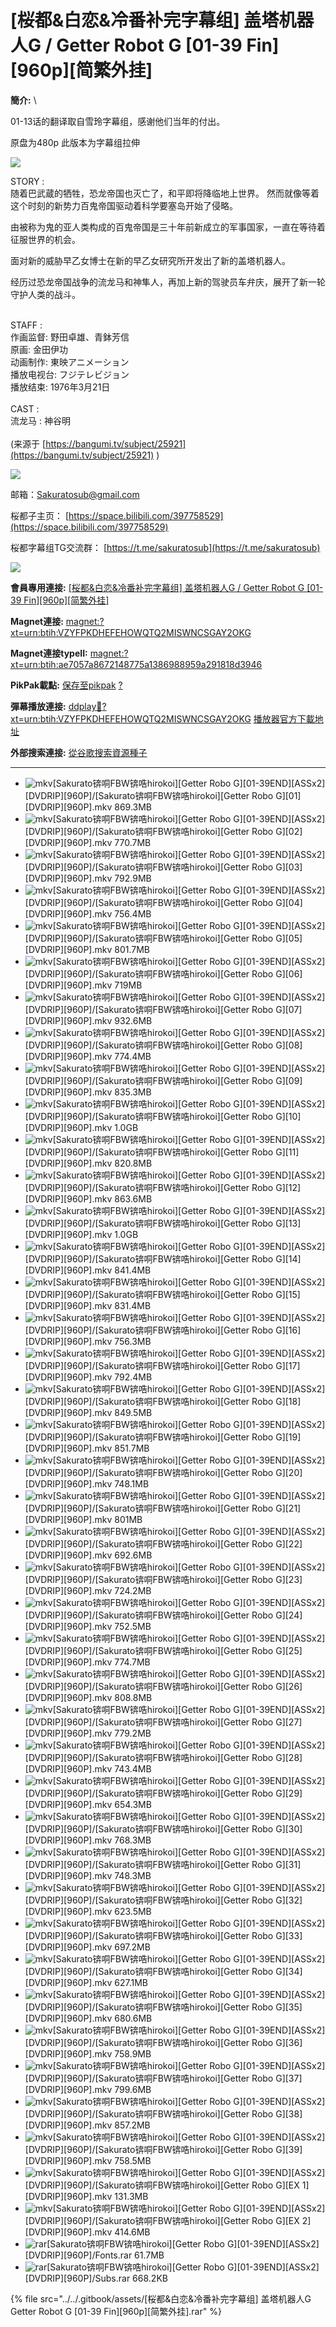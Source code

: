 # \[桜都&白恋&冷番补完字幕组] 盖塔机器人G / Getter Robot G \[01-39 Fin]\[960p]\[简繁外挂]



**簡介:** \


&#x20;01-13话的翻译取自雪玲字幕组，感谢他们当年的付出。

原盘为480p 此版本为字幕组拉伸

![](https://img.iacg.rip/images/2022/07/07/gNO1.jpg)

STORY :\
随着巴武蔵的牺牲，恐龙帝国也灭亡了，和平即将降临地上世界。 然而就像等着这个时刻的新势力百鬼帝国驱动着科学要塞岛开始了侵略。

由被称为鬼的亚人类构成的百鬼帝国是三十年前新成立的军事国家，一直在等待着征服世界的机会。

面对新的威胁早乙女博士在新的早乙女研究所开发出了新的盖塔机器人。

经历过恐龙帝国战争的流龙马和神隼人，再加上新的驾驶员车弁庆，展开了新一轮守护人类的战斗。

\
STAFF :\
作画监督: 野田卓雄、青鉢芳信\
原画: 金田伊功\
动画制作: 東映アニメーション\
播放电视台: フジテレビジョン\
播放结束: 1976年3月21日\
\
CAST :\
流龙马 : 神谷明\
\
(来源于 [https://bangumi.tv/subject/25921](https://bangumi.tv/subject/25921) )

![](https://img.iacg.rip/images/2022/07/07/gilf.jpg)



邮箱：Sakuratosub@gmail.com

桜都子主页： [https://space.bilibili.com/397758529](https://space.bilibili.com/397758529)

桜都字幕组TG交流群： [https://t.me/sakuratosub](https://t.me/sakuratosub)

![](https://img.iacg.rip/images/2022/04/11/gcb6.png)





**會員專用連接:** [\[桜都&白恋&冷番补完字幕组\] 盖塔机器人G / Getter Robot G \[01-39 Fin\]\[960p\]\[简繁外挂\]](https://dl.dmhy.org/2022/08/18/ae7057a8672148775a1386988959a291818d3946.torrent)

**Magnet連接:** [magnet:?xt=urn:btih:VZYFPKDHEFEHOWQTQ2MISWNCSGAY2OKG](https://magnet/?xt=urn:btih:VZYFPKDHEFEHOWQTQ2MISWNCSGAY2OKG\&dn=\&tr=http%3A%2F%2F104.143.10.186%3A8000%2Fannounce\&tr=udp%3A%2F%2F104.143.10.186%3A8000%2Fannounce\&tr=http%3A%2F%2Ftracker.openbittorrent.com%3A80%2Fannounce\&tr=http%3A%2F%2Ftracker3.itzmx.com%3A6961%2Fannounce\&tr=http%3A%2F%2Ftracker4.itzmx.com%3A2710%2Fannounce\&tr=http%3A%2F%2Ftracker.publicbt.com%3A80%2Fannounce\&tr=http%3A%2F%2Ftracker.prq.to%2Fannounce\&tr=http%3A%2F%2Fopen.acgtracker.com%3A1096%2Fannounce\&tr=https%3A%2F%2Ft-115.rhcloud.com%2Fonly\_for\_ylbud\&tr=http%3A%2F%2Ftracker1.itzmx.com%3A8080%2Fannounce\&tr=http%3A%2F%2Ftracker2.itzmx.com%3A6961%2Fannounce\&tr=udp%3A%2F%2Ftracker1.itzmx.com%3A8080%2Fannounce\&tr=udp%3A%2F%2Ftracker2.itzmx.com%3A6961%2Fannounce\&tr=udp%3A%2F%2Ftracker3.itzmx.com%3A6961%2Fannounce\&tr=udp%3A%2F%2Ftracker4.itzmx.com%3A2710%2Fannounce\&tr=https%3A%2F%2Fopentracker.i2p.rocks%3A443%2Fannounce)

**Magnet連接typeII:** [magnet:?xt=urn:btih:ae7057a8672148775a1386988959a291818d3946](https://magnet/?xt=urn:btih:ae7057a8672148775a1386988959a291818d3946)

**PikPak載點:** [保存至pikpak](https://drive.mypikpak.com/landing?\_\_add\_url=magnet:?xt=urn:btih:ae7057a8672148775a1386988959a291818d3946&\_\_source=dmhy&\_\_campaign=detail\&login=oauth) [?](https://www.mypikpak.com/)

**彈幕播放連接:** [ddplay:magnet:?xt=urn:btih:VZYFPKDHEFEHOWQTQ2MISWNCSGAY2OKG](ddplay:magnet:?xt=urn:btih:VZYFPKDHEFEHOWQTQ2MISWNCSGAY2OKG\&dn=\&tr=http%3A%2F%2F104.143.10.186%3A8000%2Fannounce\&tr=udp%3A%2F%2F104.143.10.186%3A8000%2Fannounce\&tr=http%3A%2F%2Ftracker.openbittorrent.com%3A80%2Fannounce\&tr=http%3A%2F%2Ftracker3.itzmx.com%3A6961%2Fannounce\&tr=http%3A%2F%2Ftracker4.itzmx.com%3A2710%2Fannounce\&tr=http%3A%2F%2Ftracker.publicbt.com%3A80%2Fannounce\&tr=http%3A%2F%2Ftracker.prq.to%2Fannounce\&tr=http%3A%2F%2Fopen.acgtracker.com%3A1096%2Fannounce\&tr=https%3A%2F%2Ft-115.rhcloud.com%2Fonly\_for\_ylbud\&tr=http%3A%2F%2Ftracker1.itzmx.com%3A8080%2Fannounce\&tr=http%3A%2F%2Ftracker2.itzmx.com%3A6961%2Fannounce\&tr=udp%3A%2F%2Ftracker1.itzmx.com%3A8080%2Fannounce\&tr=udp%3A%2F%2Ftracker2.itzmx.com%3A6961%2Fannounce\&tr=udp%3A%2F%2Ftracker3.itzmx.com%3A6961%2Fannounce\&tr=udp%3A%2F%2Ftracker4.itzmx.com%3A2710%2Fannounce\&tr=https%3A%2F%2Fopentracker.i2p.rocks%3A443%2Fannounce) [播放器官方下載地址](http://www.dandanplay.com/?from=dmhy)

**外部搜索連接:** [從谷歌搜索資源種子](https://www.google.com/search?oe=utf-8\&q=ae7057a8672148775a1386988959a291818d3946)

***

* ![mkv](https://share.dmhy.org/images/icon/mkv.gif)\[Sakurato锛哃FBW锛哠hirokoi]\[Getter Robo G]\[01-39END]\[ASSx2]\[DVDRIP]\[960P]/\[Sakurato锛哃FBW锛哠hirokoi]\[Getter Robo G]\[01]\[DVDRIP]\[960P].mkv 869.3MB
* ![mkv](https://share.dmhy.org/images/icon/mkv.gif)\[Sakurato锛哃FBW锛哠hirokoi]\[Getter Robo G]\[01-39END]\[ASSx2]\[DVDRIP]\[960P]/\[Sakurato锛哃FBW锛哠hirokoi]\[Getter Robo G]\[02]\[DVDRIP]\[960P].mkv 770.7MB
* ![mkv](https://share.dmhy.org/images/icon/mkv.gif)\[Sakurato锛哃FBW锛哠hirokoi]\[Getter Robo G]\[01-39END]\[ASSx2]\[DVDRIP]\[960P]/\[Sakurato锛哃FBW锛哠hirokoi]\[Getter Robo G]\[03]\[DVDRIP]\[960P].mkv 792.9MB
* ![mkv](https://share.dmhy.org/images/icon/mkv.gif)\[Sakurato锛哃FBW锛哠hirokoi]\[Getter Robo G]\[01-39END]\[ASSx2]\[DVDRIP]\[960P]/\[Sakurato锛哃FBW锛哠hirokoi]\[Getter Robo G]\[04]\[DVDRIP]\[960P].mkv 756.4MB
* ![mkv](https://share.dmhy.org/images/icon/mkv.gif)\[Sakurato锛哃FBW锛哠hirokoi]\[Getter Robo G]\[01-39END]\[ASSx2]\[DVDRIP]\[960P]/\[Sakurato锛哃FBW锛哠hirokoi]\[Getter Robo G]\[05]\[DVDRIP]\[960P].mkv 801.7MB
* ![mkv](https://share.dmhy.org/images/icon/mkv.gif)\[Sakurato锛哃FBW锛哠hirokoi]\[Getter Robo G]\[01-39END]\[ASSx2]\[DVDRIP]\[960P]/\[Sakurato锛哃FBW锛哠hirokoi]\[Getter Robo G]\[06]\[DVDRIP]\[960P].mkv 719MB
* ![mkv](https://share.dmhy.org/images/icon/mkv.gif)\[Sakurato锛哃FBW锛哠hirokoi]\[Getter Robo G]\[01-39END]\[ASSx2]\[DVDRIP]\[960P]/\[Sakurato锛哃FBW锛哠hirokoi]\[Getter Robo G]\[07]\[DVDRIP]\[960P].mkv 932.6MB
* ![mkv](https://share.dmhy.org/images/icon/mkv.gif)\[Sakurato锛哃FBW锛哠hirokoi]\[Getter Robo G]\[01-39END]\[ASSx2]\[DVDRIP]\[960P]/\[Sakurato锛哃FBW锛哠hirokoi]\[Getter Robo G]\[08]\[DVDRIP]\[960P].mkv 774.4MB
* ![mkv](https://share.dmhy.org/images/icon/mkv.gif)\[Sakurato锛哃FBW锛哠hirokoi]\[Getter Robo G]\[01-39END]\[ASSx2]\[DVDRIP]\[960P]/\[Sakurato锛哃FBW锛哠hirokoi]\[Getter Robo G]\[09]\[DVDRIP]\[960P].mkv 835.3MB
* ![mkv](https://share.dmhy.org/images/icon/mkv.gif)\[Sakurato锛哃FBW锛哠hirokoi]\[Getter Robo G]\[01-39END]\[ASSx2]\[DVDRIP]\[960P]/\[Sakurato锛哃FBW锛哠hirokoi]\[Getter Robo G]\[10]\[DVDRIP]\[960P].mkv 1.0GB
* ![mkv](https://share.dmhy.org/images/icon/mkv.gif)\[Sakurato锛哃FBW锛哠hirokoi]\[Getter Robo G]\[01-39END]\[ASSx2]\[DVDRIP]\[960P]/\[Sakurato锛哃FBW锛哠hirokoi]\[Getter Robo G]\[11]\[DVDRIP]\[960P].mkv 820.8MB
* ![mkv](https://share.dmhy.org/images/icon/mkv.gif)\[Sakurato锛哃FBW锛哠hirokoi]\[Getter Robo G]\[01-39END]\[ASSx2]\[DVDRIP]\[960P]/\[Sakurato锛哃FBW锛哠hirokoi]\[Getter Robo G]\[12]\[DVDRIP]\[960P].mkv 863.6MB
* ![mkv](https://share.dmhy.org/images/icon/mkv.gif)\[Sakurato锛哃FBW锛哠hirokoi]\[Getter Robo G]\[01-39END]\[ASSx2]\[DVDRIP]\[960P]/\[Sakurato锛哃FBW锛哠hirokoi]\[Getter Robo G]\[13]\[DVDRIP]\[960P].mkv 1.0GB
* ![mkv](https://share.dmhy.org/images/icon/mkv.gif)\[Sakurato锛哃FBW锛哠hirokoi]\[Getter Robo G]\[01-39END]\[ASSx2]\[DVDRIP]\[960P]/\[Sakurato锛哃FBW锛哠hirokoi]\[Getter Robo G]\[14]\[DVDRIP]\[960P].mkv 841.4MB
* ![mkv](https://share.dmhy.org/images/icon/mkv.gif)\[Sakurato锛哃FBW锛哠hirokoi]\[Getter Robo G]\[01-39END]\[ASSx2]\[DVDRIP]\[960P]/\[Sakurato锛哃FBW锛哠hirokoi]\[Getter Robo G]\[15]\[DVDRIP]\[960P].mkv 831.4MB
* ![mkv](https://share.dmhy.org/images/icon/mkv.gif)\[Sakurato锛哃FBW锛哠hirokoi]\[Getter Robo G]\[01-39END]\[ASSx2]\[DVDRIP]\[960P]/\[Sakurato锛哃FBW锛哠hirokoi]\[Getter Robo G]\[16]\[DVDRIP]\[960P].mkv 756.3MB
* ![mkv](https://share.dmhy.org/images/icon/mkv.gif)\[Sakurato锛哃FBW锛哠hirokoi]\[Getter Robo G]\[01-39END]\[ASSx2]\[DVDRIP]\[960P]/\[Sakurato锛哃FBW锛哠hirokoi]\[Getter Robo G]\[17]\[DVDRIP]\[960P].mkv 792.4MB
* ![mkv](https://share.dmhy.org/images/icon/mkv.gif)\[Sakurato锛哃FBW锛哠hirokoi]\[Getter Robo G]\[01-39END]\[ASSx2]\[DVDRIP]\[960P]/\[Sakurato锛哃FBW锛哠hirokoi]\[Getter Robo G]\[18]\[DVDRIP]\[960P].mkv 849.5MB
* ![mkv](https://share.dmhy.org/images/icon/mkv.gif)\[Sakurato锛哃FBW锛哠hirokoi]\[Getter Robo G]\[01-39END]\[ASSx2]\[DVDRIP]\[960P]/\[Sakurato锛哃FBW锛哠hirokoi]\[Getter Robo G]\[19]\[DVDRIP]\[960P].mkv 851.7MB
* ![mkv](https://share.dmhy.org/images/icon/mkv.gif)\[Sakurato锛哃FBW锛哠hirokoi]\[Getter Robo G]\[01-39END]\[ASSx2]\[DVDRIP]\[960P]/\[Sakurato锛哃FBW锛哠hirokoi]\[Getter Robo G]\[20]\[DVDRIP]\[960P].mkv 748.1MB
* ![mkv](https://share.dmhy.org/images/icon/mkv.gif)\[Sakurato锛哃FBW锛哠hirokoi]\[Getter Robo G]\[01-39END]\[ASSx2]\[DVDRIP]\[960P]/\[Sakurato锛哃FBW锛哠hirokoi]\[Getter Robo G]\[21]\[DVDRIP]\[960P].mkv 801MB
* ![mkv](https://share.dmhy.org/images/icon/mkv.gif)\[Sakurato锛哃FBW锛哠hirokoi]\[Getter Robo G]\[01-39END]\[ASSx2]\[DVDRIP]\[960P]/\[Sakurato锛哃FBW锛哠hirokoi]\[Getter Robo G]\[22]\[DVDRIP]\[960P].mkv 692.6MB
* ![mkv](https://share.dmhy.org/images/icon/mkv.gif)\[Sakurato锛哃FBW锛哠hirokoi]\[Getter Robo G]\[01-39END]\[ASSx2]\[DVDRIP]\[960P]/\[Sakurato锛哃FBW锛哠hirokoi]\[Getter Robo G]\[23]\[DVDRIP]\[960P].mkv 724.2MB
* ![mkv](https://share.dmhy.org/images/icon/mkv.gif)\[Sakurato锛哃FBW锛哠hirokoi]\[Getter Robo G]\[01-39END]\[ASSx2]\[DVDRIP]\[960P]/\[Sakurato锛哃FBW锛哠hirokoi]\[Getter Robo G]\[24]\[DVDRIP]\[960P].mkv 752.5MB
* ![mkv](https://share.dmhy.org/images/icon/mkv.gif)\[Sakurato锛哃FBW锛哠hirokoi]\[Getter Robo G]\[01-39END]\[ASSx2]\[DVDRIP]\[960P]/\[Sakurato锛哃FBW锛哠hirokoi]\[Getter Robo G]\[25]\[DVDRIP]\[960P].mkv 774.7MB
* ![mkv](https://share.dmhy.org/images/icon/mkv.gif)\[Sakurato锛哃FBW锛哠hirokoi]\[Getter Robo G]\[01-39END]\[ASSx2]\[DVDRIP]\[960P]/\[Sakurato锛哃FBW锛哠hirokoi]\[Getter Robo G]\[26]\[DVDRIP]\[960P].mkv 808.8MB
* ![mkv](https://share.dmhy.org/images/icon/mkv.gif)\[Sakurato锛哃FBW锛哠hirokoi]\[Getter Robo G]\[01-39END]\[ASSx2]\[DVDRIP]\[960P]/\[Sakurato锛哃FBW锛哠hirokoi]\[Getter Robo G]\[27]\[DVDRIP]\[960P].mkv 779.2MB
* ![mkv](https://share.dmhy.org/images/icon/mkv.gif)\[Sakurato锛哃FBW锛哠hirokoi]\[Getter Robo G]\[01-39END]\[ASSx2]\[DVDRIP]\[960P]/\[Sakurato锛哃FBW锛哠hirokoi]\[Getter Robo G]\[28]\[DVDRIP]\[960P].mkv 743.4MB
* ![mkv](https://share.dmhy.org/images/icon/mkv.gif)\[Sakurato锛哃FBW锛哠hirokoi]\[Getter Robo G]\[01-39END]\[ASSx2]\[DVDRIP]\[960P]/\[Sakurato锛哃FBW锛哠hirokoi]\[Getter Robo G]\[29]\[DVDRIP]\[960P].mkv 654.3MB
* ![mkv](https://share.dmhy.org/images/icon/mkv.gif)\[Sakurato锛哃FBW锛哠hirokoi]\[Getter Robo G]\[01-39END]\[ASSx2]\[DVDRIP]\[960P]/\[Sakurato锛哃FBW锛哠hirokoi]\[Getter Robo G]\[30]\[DVDRIP]\[960P].mkv 768.3MB
* ![mkv](https://share.dmhy.org/images/icon/mkv.gif)\[Sakurato锛哃FBW锛哠hirokoi]\[Getter Robo G]\[01-39END]\[ASSx2]\[DVDRIP]\[960P]/\[Sakurato锛哃FBW锛哠hirokoi]\[Getter Robo G]\[31]\[DVDRIP]\[960P].mkv 748.3MB
* ![mkv](https://share.dmhy.org/images/icon/mkv.gif)\[Sakurato锛哃FBW锛哠hirokoi]\[Getter Robo G]\[01-39END]\[ASSx2]\[DVDRIP]\[960P]/\[Sakurato锛哃FBW锛哠hirokoi]\[Getter Robo G]\[32]\[DVDRIP]\[960P].mkv 623.5MB
* ![mkv](https://share.dmhy.org/images/icon/mkv.gif)\[Sakurato锛哃FBW锛哠hirokoi]\[Getter Robo G]\[01-39END]\[ASSx2]\[DVDRIP]\[960P]/\[Sakurato锛哃FBW锛哠hirokoi]\[Getter Robo G]\[33]\[DVDRIP]\[960P].mkv 697.2MB
* ![mkv](https://share.dmhy.org/images/icon/mkv.gif)\[Sakurato锛哃FBW锛哠hirokoi]\[Getter Robo G]\[01-39END]\[ASSx2]\[DVDRIP]\[960P]/\[Sakurato锛哃FBW锛哠hirokoi]\[Getter Robo G]\[34]\[DVDRIP]\[960P].mkv 627.1MB
* ![mkv](https://share.dmhy.org/images/icon/mkv.gif)\[Sakurato锛哃FBW锛哠hirokoi]\[Getter Robo G]\[01-39END]\[ASSx2]\[DVDRIP]\[960P]/\[Sakurato锛哃FBW锛哠hirokoi]\[Getter Robo G]\[35]\[DVDRIP]\[960P].mkv 680.6MB
* ![mkv](https://share.dmhy.org/images/icon/mkv.gif)\[Sakurato锛哃FBW锛哠hirokoi]\[Getter Robo G]\[01-39END]\[ASSx2]\[DVDRIP]\[960P]/\[Sakurato锛哃FBW锛哠hirokoi]\[Getter Robo G]\[36]\[DVDRIP]\[960P].mkv 758.9MB
* ![mkv](https://share.dmhy.org/images/icon/mkv.gif)\[Sakurato锛哃FBW锛哠hirokoi]\[Getter Robo G]\[01-39END]\[ASSx2]\[DVDRIP]\[960P]/\[Sakurato锛哃FBW锛哠hirokoi]\[Getter Robo G]\[37]\[DVDRIP]\[960P].mkv 799.6MB
* ![mkv](https://share.dmhy.org/images/icon/mkv.gif)\[Sakurato锛哃FBW锛哠hirokoi]\[Getter Robo G]\[01-39END]\[ASSx2]\[DVDRIP]\[960P]/\[Sakurato锛哃FBW锛哠hirokoi]\[Getter Robo G]\[38]\[DVDRIP]\[960P].mkv 857.2MB
* ![mkv](https://share.dmhy.org/images/icon/mkv.gif)\[Sakurato锛哃FBW锛哠hirokoi]\[Getter Robo G]\[01-39END]\[ASSx2]\[DVDRIP]\[960P]/\[Sakurato锛哃FBW锛哠hirokoi]\[Getter Robo G]\[39]\[DVDRIP]\[960P].mkv 758.5MB
* ![mkv](https://share.dmhy.org/images/icon/mkv.gif)\[Sakurato锛哃FBW锛哠hirokoi]\[Getter Robo G]\[01-39END]\[ASSx2]\[DVDRIP]\[960P]/\[Sakurato锛哃FBW锛哠hirokoi]\[Getter Robo G]\[EX 1]\[DVDRIP]\[960P].mkv 131.3MB
* ![mkv](https://share.dmhy.org/images/icon/mkv.gif)\[Sakurato锛哃FBW锛哠hirokoi]\[Getter Robo G]\[01-39END]\[ASSx2]\[DVDRIP]\[960P]/\[Sakurato锛哃FBW锛哠hirokoi]\[Getter Robo G]\[EX 2]\[DVDRIP]\[960P].mkv 414.6MB
* ![rar](https://share.dmhy.org/images/icon/rar.gif)\[Sakurato锛哃FBW锛哠hirokoi]\[Getter Robo G]\[01-39END]\[ASSx2]\[DVDRIP]\[960P]/Fonts.rar 61.7MB
* ![rar](https://share.dmhy.org/images/icon/rar.gif)\[Sakurato锛哃FBW锛哠hirokoi]\[Getter Robo G]\[01-39END]\[ASSx2]\[DVDRIP]\[960P]/Subs.rar 668.2KB

{% file src="../../.gitbook/assets/[桜都&白恋&冷番补完字幕组] 盖塔机器人G  Getter Robot G [01-39 Fin][960p][简繁外挂].rar" %}
